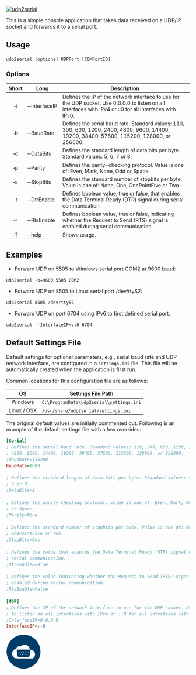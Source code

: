[![udp2serial](https://gridprotectionalliance.org/images/products/productTitles75/UDP2Serial.png)](https://gridprotectionalliance.github.io/udp2serial/)

This is a simple console application that takes data received on a UDP/IP socket and forwards it to a serial port.

## Usage
```shell
udp2serial [options] UDPPort [COMPortID]
```

### Options

| Short | Long | Description |
|:-----:| ---- | ----------- |
| &#x2011;i | &#x2011;&#x2011;InterfaceIP | Defines the IP of the network interface to use for the UDP socket. Use 0.0.0.0 to listen on all interfaces with IPv4 or ::0 for all interfaces with IPv6. |
| &#x2011;b | &#x2011;&#x2011;BaudRate | Defines the serial baud rate. Standard values: 110, 300, 600, 1200, 2400, 4800, 9600, 14400, 19200, 38400, 57600, 115200, 128000, or 256000. |
| &#x2011;d | &#x2011;&#x2011;DataBits | Defines the standard length of data bits per byte. Standard values: 5, 6, 7 or 8. |
| &#x2011;p | &#x2011;&#x2011;Parity | Defines the parity-checking protocol. Value is one of: Even, Mark, None, Odd or Space. |
| &#x2011;s | &#x2011;&#x2011;StopBits | Defines the standard number of stopbits per byte. Value is one of: None, One, OnePointFive or Two. |
| &#x2011;t | &#x2011;&#x2011;DtrEnable | Defines boolean value, true or false, that enables the Data Terminal Ready (DTR) signal during serial communication. |
| &#x2011;r | &#x2011;&#x2011;RtsEnable | Defines boolean value, true or false, indicating whether the Request to Send (RTS) signal is enabled during serial communication. |
| &#x2011;? | &#x2011;&#x2011;help | Shows usage. |

## Examples
* Forward UDP on 5505 to Windows serial port COM2 at 9600 baud:
```shell
udp2serial -b=9600 5505 COM2
```
* Forward UDP on 8505 to Linux serial port /dev/ttyS2:
```shell
udp2serial 8505 /dev/ttyS2
```
* Forward UDP on port 6704 using IPv6 to first defined serial port:
```shell
udp2serial --InterfaceIP=::0 6704
```

## Default Settings File
Default settings for optional parameters, e.g., serial baud rate and UDP network interface, are configured in a `settings.ini` file. This file will be automatically created when the application is first run.

Common locations for this configuration file are as follows:

|      OS     | Settings File Path                       |
|:-----------:|------------------------------------------|
|   Windows   | `C:\ProgramData\udp2serial\settings.ini` |
| Linux / OSX | `/usr/share/udp2serial/settings.ini`     |

The original default values are initially commented out. Following is an example of the default settings file with a few overrides:

```ini
[Serial]
; Defines the serial baud rate. Standard values: 110, 300, 600, 1200, 2400,
; 4800, 9600, 14400, 19200, 38400, 57600, 115200, 128000, or 256000.
;BaudRate=115200
BaudRate=9600

; Defines the standard length of data bits per byte. Standard values: 5, 6,
; 7 or 8.
;DataBits=8

; Defines the parity-checking protocol. Value is one of: Even, Mark, None, Odd
; or Space.
;Parity=None

; Defines the standard number of stopbits per byte. Value is one of: None, One,
; OnePointFive or Two.
;StopBits=One

; Defines the value that enables the Data Terminal Ready (DTR) signal during
; serial communication.
;DtrEnable=False

; Defines the value indicating whether the Request to Send (RTS) signal is
; enabled during serial communication.
;RtsEnable=False

[UDP]
; Defines the IP of the network interface to use for the UDP socket. Use 0.0.0.0
; to listen on all interfaces with IPv4 or ::0 for all interfaces with IPv6.
;InterfaceIP=0.0.0.0
InterfaceIP=::0
```
![Logo](udp2serial.png)

